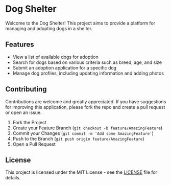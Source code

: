 # Dog Shelter
Welcome to the Dog Shelter! This project aims to provide a platform for managing and adopting dogs in a shelter.

## Features
- View a list of available dogs for adoption
- Search for dogs based on various criteria such as breed, age, and size
- Submit an adoption application for a specific dog
- Manage dog profiles, including updating information and adding photos

## Contributing
Contributions are welcome and greatly appreciated. If you have suggestions for improving this application, please fork the repo and create a pull request or open an issue.

1. Fork the Project
2. Create your Feature Branch (`git checkout -b feature/AmazingFeature`)
3. Commit your Changes (`git commit -m 'Add some AmazingFeature'`)
4. Push to the Branch (`git push origin feature/AmazingFeature`)
5. Open a Pull Request

## License
This project is licensed under the MIT License - see the [LICENSE](LICENSE) file for details.